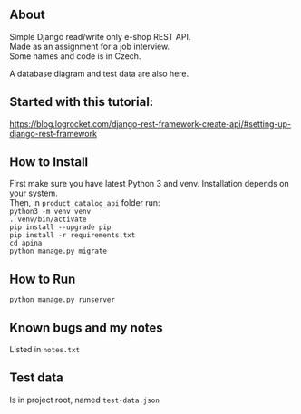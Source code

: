 ## About
Simple Django read/write only e-shop REST API.\
Made as an assignment for a job interview.\
Some names and code is in Czech.

A database diagram and test data are also here.

## Started with this tutorial:
https://blog.logrocket.com/django-rest-framework-create-api/#setting-up-django-rest-framework

## How to Install
First make sure you have latest Python 3 and venv.
Installation depends on your system.\
Then, in `product_catalog_api` folder run:\
`python3 -m venv venv`\
`. venv/bin/activate`\
`pip install --upgrade pip`\
`pip install -r requirements.txt`\
`cd apina`\
`python manage.py migrate`

## How to Run
`python manage.py runserver`

## Known bugs and my notes
Listed in `notes.txt`

## Test data
Is in project root, named `test-data.json`
